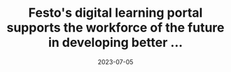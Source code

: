 ---
category:
- .nan
date: 2023-07-05
keyword_suggestion: ubuntu install docker
post_inspiration: https://www.pandct.com/news/festos-digital-learning-portal-supports-the-workforce-of-the-future-in-developing-better-automation-skills
silot_terms: digital automation
title: Festo's <b>digital</b> learning portal supports the workforce of the future
  in developing better ...
---